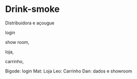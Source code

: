 # Drink-smoke

Distribuidora e açougue

login

show room,

loja, 

carrinho,

Bigode: login
Mat: Loja
Leo: Carrinho
Dan: dados e showroom 